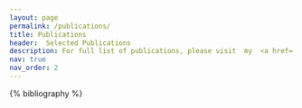 ```yaml
---
layout: page
permalink: /publications/
title: Publications
header:  Selected Publications  
description: For full list of publications, please visit  my  <a href='https://scholar.google.com/citations?user=e2-JJtoAAAAJ&hl=en'>   Google Scholar </a>  <a href='https://scholar.google.com/citations?user={{ site.scholar_userid }}' title='Google Scholar'><i class='ai ai-google-scholar'></i></a> page.
nav: true
nav_order: 2
---
```


<!-- _pages/publications.md -->
<div class="publications">

{% bibliography %}

</div>
